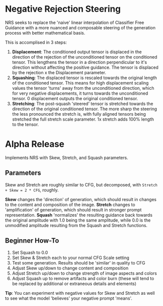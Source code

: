 # Negative Rejection Steering
NRS seeks to replace the 'naive' linear interpolation of Classifier Free Guidance with a more nuanced and composable steering of the generation process with better mathematical basis.

This is accomplised in 3 steps:
1. **Displacement**: The conditioned output tensor is displaced in the direction of the rejection of the unconditioned tensor on the conditioned tensor. This lengthens the tensor in a direction perpendicular to it's direction without affecting the positive guidance. The tensor is displaced by the rejection x the Displacement parameter.
2. **Squashing**: The displaced tensor is rescaled towards the original length of the conditioned tensor. This means for high displacement scaling values the tensor 'turns' away from the unconditioned direction, which for very negative displacements, it turns towards the unconditioned tensor. 0 displacement outputs the original conditioned tensor.
3. **Stretching**: The post-squash 'steered' tensor is stretched towards the direction of the original conditioned tensor. The more sharp the steering the less pronounced the stretch is, with fully aligned tensors being stretched the full stretch scale parameter. 1x stretch adds 100% length to the tensor.

# Alpha Release
Implements NRS with Skew, Stretch, and Squash parameters.

## Parameters
Skew and Stretch are roughly similar to CFG, but decomposed, with `Stretch + Skew = 2 * CFG`, roughly.

**Skew** changes the 'direction' of generation, which should result in changes to the content and composition of the image.
**Stretch** changes to 'amplification' of generation, which should result in stronger prompt representation.
**Squash** 'normalizes' the resulting guidance back towards the original amplitude with 1.0 being the same amplitude, while 0.0 is the unmodified amplitude resulting from the Squash and Stretch functions.

## Beginner How-To
1. Set Squash to 0.0
2. Set Skew & Stretch each to your normal CFG Scale setting
3. Test some generation. Results should be 'similar' in quality to CFG
4. Adjust Skew up/down to change content and composition
5. Adjust Stretch up/down to change strength of image aspects and colors
6. Adjust Squash up to remove artifacts and color burn (these will tend to be replaced by additional or extraneous details and elements)

**Tip**: You can experiment with negative values for Skew and Stretch as well to see what the model 'believes' your negative prompt 'means'.
